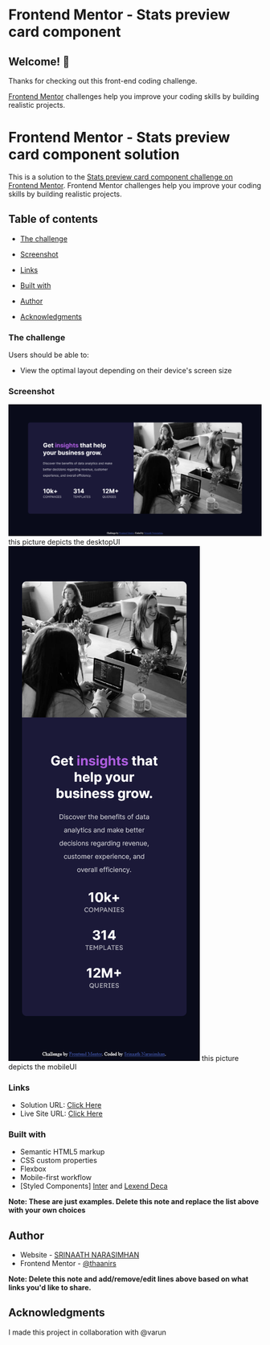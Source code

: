 # Frontend Mentor - Stats preview card component


## Welcome! 👋

Thanks for checking out this front-end coding challenge.

[Frontend Mentor](https://www.frontendmentor.io) challenges help you improve your coding skills by building realistic projects.

# Frontend Mentor - Stats preview card component solution

This is a solution to the [Stats preview card component challenge on Frontend Mentor](https://www.frontendmentor.io/challenges/stats-preview-card-component-8JqbgoU62). Frontend Mentor challenges help you improve your coding skills by building realistic projects. 

## Table of contents


- [The challenge](#the-challenge)
- [Screenshot](#screenshot)
- [Links](#links)

- [Built with](#built-with)

- [Author](#author)
- [Acknowledgments](#acknowledgments)


### The challenge

Users should be able to:

- View the optimal layout depending on their device's screen size

### Screenshot

![DesktopUI](screenshots/desktopUI.png) this picture depicts the desktopUI
![mobileUI](screenshots/mobileUI.png) this picture depicts the mobileUI



### Links

- Solution URL: [Click Here](https://www.frontendmentor.io/solutions/semantic-html5-markup-css-custom-properties-flexbox-mobilefirst-uU2xwGZ5a)
- Live Site URL: [Click Here](https://thaanirs.github.io/stats-preview-card-component-main/)

### Built with

- Semantic HTML5 markup
- CSS custom properties
- Flexbox
- Mobile-first workflow
- [Styled Components]  [Inter](https://fonts.google.com/specimen/Inter) and [Lexend Deca](https://fonts.google.com/specimen/Lexend+Deca)

**Note: These are just examples. Delete this note and replace the list above with your own choices**


## Author

- Website - [SRINAATH NARASIMHAN](https://www.your-site.com)
- Frontend Mentor - [@thaanirs](https://www.frontendmentor.io/profile/thaanirs)

**Note: Delete this note and add/remove/edit lines above based on what links you'd like to share.**

## Acknowledgments
I made this project in collaboration with @varun


